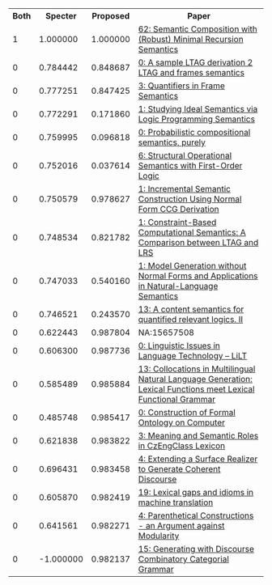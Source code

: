<html><table><tr>
<th>Both</th>
<th>Specter</th>
<th>Proposed</th>
<th>Paper</th>
</tr>
<tr>
<td>1</td>
<td>1.000000</td>
<td>1.000000</td>
<td><a href="https://www.semanticscholar.org/paper/2ddfec70e929380dbc48a41dab3d0216a2957349">62: Semantic Composition with (Robust) Minimal Recursion Semantics</a></td>
</tr>
<tr>
<td>0</td>
<td>0.784442</td>
<td>0.848687</td>
<td><a href="https://www.semanticscholar.org/paper/9d7a3ae6b7fb18567cac41ad9b61a2925e9fc525">0: A sample LTAG derivation 2 LTAG and frames semantics</a></td>
</tr>
<tr>
<td>0</td>
<td>0.777251</td>
<td>0.847425</td>
<td><a href="https://www.semanticscholar.org/paper/a4f4c14ac41cb709912cfda586b905e2dcb908ac">3: Quantifiers in Frame Semantics</a></td>
</tr>
<tr>
<td>0</td>
<td>0.772291</td>
<td>0.171860</td>
<td><a href="https://www.semanticscholar.org/paper/115e5bed9595237afed7cabea5f8ed8c350fe714">1: Studying Ideal Semantics via Logic Programming Semantics</a></td>
</tr>
<tr>
<td>0</td>
<td>0.759995</td>
<td>0.096818</td>
<td><a href="https://www.semanticscholar.org/paper/18d4840a2308fed1f2b01a0a89365ce36c740d32">0: Probabilistic compositional semantics, purely</a></td>
</tr>
<tr>
<td>0</td>
<td>0.752016</td>
<td>0.037614</td>
<td><a href="https://www.semanticscholar.org/paper/e701e7405f1b32e9f2a6274df21e6c90146e411c">6: Structural Operational Semantics with First-Order Logic</a></td>
</tr>
<tr>
<td>0</td>
<td>0.750579</td>
<td>0.978627</td>
<td><a href="https://www.semanticscholar.org/paper/1161a04ff43479fac8dedaea032eb9ddaea1eafa">1: Incremental Semantic Construction Using Normal Form CCG Derivation</a></td>
</tr>
<tr>
<td>0</td>
<td>0.748534</td>
<td>0.821782</td>
<td><a href="https://www.semanticscholar.org/paper/259b1e47194601ea3effe2267778253ca1b0935c">1: Constraint-Based Computational Semantics: A Comparison between LTAG and LRS</a></td>
</tr>
<tr>
<td>0</td>
<td>0.747033</td>
<td>0.540160</td>
<td><a href="https://www.semanticscholar.org/paper/1b46c38ba657a2597ab4e0c840811c58e5f7a456">1: Model Generation without Normal Forms and Applications in Natural-Language Semantics</a></td>
</tr>
<tr>
<td>0</td>
<td>0.746521</td>
<td>0.243570</td>
<td><a href="https://www.semanticscholar.org/paper/94c82eb0b48aca6cef012bfefdf416fa14b2b903">13: A content semantics for quantified relevant logics. II</a></td>
</tr>
<tr>
<td>0</td>
<td>0.622443</td>
<td>0.987804</td>
<td>NA:15657508</td>
</tr>
<tr>
<td>0</td>
<td>0.606300</td>
<td>0.987736</td>
<td><a href="https://www.semanticscholar.org/paper/cd45d47fc6ec513719d91e660622ff30a0e2e6d2">0: Linguistic Issues in Language Technology – LiLT</a></td>
</tr>
<tr>
<td>0</td>
<td>0.585489</td>
<td>0.985884</td>
<td><a href="https://www.semanticscholar.org/paper/694d51ecc8df74062670d7bbdbb75ac18bdd2630">13: Collocations in Multilingual Natural Language Generation: Lexical Functions meet Lexical Functional Grammar</a></td>
</tr>
<tr>
<td>0</td>
<td>0.485748</td>
<td>0.985417</td>
<td><a href="https://www.semanticscholar.org/paper/38cc39dcff3a25609bd9b66132918c80b4b6bd2b">0: Construction of Formal Ontology on Computer</a></td>
</tr>
<tr>
<td>0</td>
<td>0.621838</td>
<td>0.983822</td>
<td><a href="https://www.semanticscholar.org/paper/481cd648c5f01bbfaa4b9642afa69130f19f6a84">3: Meaning and Semantic Roles in CzEngClass Lexicon</a></td>
</tr>
<tr>
<td>0</td>
<td>0.696431</td>
<td>0.983458</td>
<td><a href="https://www.semanticscholar.org/paper/4ddaba7d3825a2df390f7d60bac85092fed104ef">4: Extending a Surface Realizer to Generate Coherent Discourse</a></td>
</tr>
<tr>
<td>0</td>
<td>0.605870</td>
<td>0.982419</td>
<td><a href="https://www.semanticscholar.org/paper/58f08d6df9edcae5fe5066b6f714bb1ef5e91a86">19: Lexical gaps and idioms in machine translation</a></td>
</tr>
<tr>
<td>0</td>
<td>0.641561</td>
<td>0.982271</td>
<td><a href="https://www.semanticscholar.org/paper/d7c1453d2e7f845d488243776544957a9fd76fc0">4: Parenthetical Constructions - an Argument against Modularity</a></td>
</tr>
<tr>
<td>0</td>
<td>-1.000000</td>
<td>0.982137</td>
<td><a href="https://www.semanticscholar.org/paper/1819fbccfe9fe71ed530c4ff643084b1f5b8b0b8">15: Generating with Discourse Combinatory Categorial Grammar</a></td>
</tr>
</table></html>
